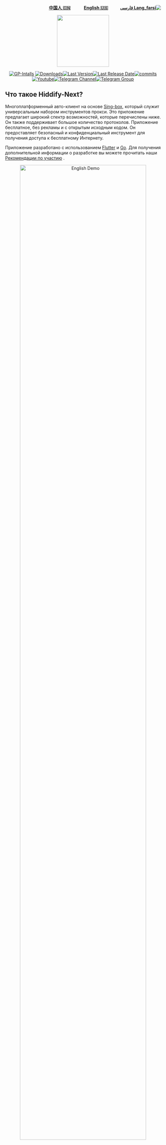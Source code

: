 <div dir=rtl>
    
[**![Lang_farsi](https://user-images.githubusercontent.com/125398461/234186932-52f1fa82-52c6-417f-8b37-08fe9250a55f.png) فارسی**](README_fa.md)&nbsp;&nbsp;&nbsp;&nbsp;&nbsp;&nbsp;&nbsp;&nbsp;&nbsp;&nbsp;[**中国人 🇨🇳**](README_cn.md)&nbsp;&nbsp;&nbsp;&nbsp;&nbsp;&nbsp;&nbsp;&nbsp;&nbsp;&nbsp;
[**English 🇺🇸**](README.md)&nbsp;&nbsp;&nbsp;&nbsp;&nbsp;&nbsp;&nbsp;&nbsp;&nbsp;&nbsp;

</div>

<p align="center"><img src="assets/images/logo.svg" width="168"/></p>

<div align="center">
    
[![GP-Intalls](https://img.shields.io/endpoint?color=green&logo=google-play&logoColor=green&url=https%3A%2F%2Fplay.cuzi.workers.dev%2Fplay%3Fi%3Dapp.hiddify.com%26l%3DGoogle%2520Play%26m%3D%24shortinstalls&style=flat-square)](https://play.google.com/store/apps/details?id=app.hiddify.com) [![Downloads](https://img.shields.io/github/downloads/hiddify/hiddify-next/total?style=flat-square&logo=github)](https://github.com/hiddify/hiddify-next/releases/)[![Last Version](https://img.shields.io/github/release/hiddify/hiddify-next/all.svg?style=flat-square)](https://github.com/hiddify/hiddify-next/releases/)[![Last Release Date](https://img.shields.io/github/release-date/hiddify/hiddify-next.svg?style=flat-square)](https://github.com/hiddify/hiddify-next/releases/)[![commits](https://img.shields.io/github/commit-activity/m/hiddify/hiddify-next?style=flat-square)](https://github.com/hiddify/hiddify-next/)
[![Youtube](https://img.shields.io/youtube/channel/views/UCxrmeMvVryNfB4XL35lXQNg?label=Youtube&style=flat-square&logo=youtube)](https://www.youtube.com/@hiddify)[![Telegram Channel](https://img.shields.io/endpoint?label=Channel&style=flat-square&url=https%3A%2F%2Ftg.sumanjay.workers.dev%2Fhiddify&color=blue)](https://telegram.dog/hiddify)[![Telegram Group](https://img.shields.io/endpoint?color=neon&label=Support%20Group&style=flat-square&url=https%3A%2F%2Ftg.sumanjay.workers.dev%2Fhiddify_board)](https://telegram.dog/hiddify_board/5)

</div>

## Что такое Hiddify-Next?
Многоплатформенный авто-клиент на основе [Sing-box](https://github.com/SagerNet/sing-box), который служит универсальным набором инструментов прокси. Это приложение предлагает широкий спектр возможностей, которые перечислены ниже. Он также поддерживает большое количество протоколов. Приложение бесплатное, без рекламы и с открытым исходным кодом. Он предоставляет безопасный и конфиденциальный инструмент для получения доступа к бесплатному Интернету.

Приложение разработано с использованием [Flutter](https://flutter.dev/) и [Go](https://go.dev/). Для получения дополнительной информации о разработке вы можете прочитать наши [Рекомендации по участию](CONTRIBUTING.md) .

<div align=center>
<img width=90% alt="English Demo" src="https://github.com/hiddify/hiddify-next/assets/125398461/1b592bf9-b19f-4592-b02d-a3fa6216d257">
</div>

## 🚀 Основные особенности
⭐ Простота использования благодаря простому пользовательскому интерфейсу.

✈️ Мультиплатформенность: Android, Windows, Linux и macOS (PR для iOS приветствуются)

🔍 Автоматический выбор по задержке

🟡 Широкий выбор протоколов: ECH, Sing-box, V2ray, Xray, Vless, Vmess, Reality, TUIC, Hysteria, ShadowTLS, SSH, Clash, Clash мета.

🟡 Ссылки на подписку: Clash, Clash мета, Sing-box и Shadowsocks.

🔄 Автоматическое обновление подписки

🔎 Отображать информацию профиля, включая оставшиеся дни и использование трафика.

💻 Совершенно бесплатно, без рекламы и перебоев.

🛡 Открытый исходный код, безопасный и управляемый сообществом

🌙 Темный и светлый режимы

⚙ Совместим со всеми панелями управления прокси.

⭐ Подходящая конфигурация для Ирана, Китая, России и других стран.

📱 Доступно в [Google Play](https://play.google.com/store/apps/details?id=app.hiddify.com)

## Скачать
<div align=left>
<table>
    <thead align=left>
        <tr>
            <th>Операционная система</th>
            <th>Скачать</th>
        </tr>
    </thead>
    <tbody align=left>
        <tr>
        <td>Андроид</td><td>
            <a href="https://play.google.com/store/apps/details?id=app.hiddify.com"><img width=150px src="https://github.com/hiddify/hiddify-next/blob/main/docs/google-play-badge.png"></a><br>
            <a href="https://github.com/hiddify/hiddify-next/releases/latest/download/hiddify-android-universal.apk"><img src="https://img.shields.io/badge/APK-Universal-044d29.svg?logo=github"></a><br>
            <a href="https://github.com/hiddify/hiddify-next/releases/latest/download/hiddify-android-arm64.apk"><img src="https://img.shields.io/badge/APK-ArmV8-168039.svg?logo=github"></a><br>
            <a href="https://github.com/hiddify/hiddify-next/releases/latest/download/hiddify-android-arm7.apk"><img src="https://img.shields.io/badge/APK-ArmV7-45bf55.svg?logo=github"></a><br>
            <a href="https://github.com/hiddify/hiddify-next/releases/latest/download/hiddify-android-x86_64.apk"><img src="https://img.shields.io/badge/APK-x86_64-96ed89.svg?logo=github"></a>
        </td>
        </tr>
        <tr>
            <td>Окна</td>
            <td><a href="https://github.com/hiddify/hiddify-next/releases/latest/download/hiddify-windows-x64-setup.zip"><img src="https://img.shields.io/badge/Setup-x64-0078d7.svg?logo=github"></a><br>
            <a href="https://github.com/hiddify/hiddify-next/releases/latest/download/hiddify-windows-x64-portable.zip"><img src="https://img.shields.io/badge/Portable-x64-2d7d9a.svg?logo=github"></a>
        </td>
        </tr>
        <tr>
            <td>Мак</td>
            <td><a href="https://github.com/hiddify/hiddify-next/releases/latest/download/hiddify-macos-universal.zip"><img src="https://img.shields.io/badge/DMG-Universal-ea005e.svg?logo=github"></a></td>
        </tr>
        <tr>
            <td>Линукс</td>
            <td><a href="https://github.com/hiddify/hiddify-next/releases/latest/download/hiddify-linux-x64.zip"><img src="https://img.shields.io/badge/AppImage-amd64-f84e29.svg?logo=github"> </a></td>
        </tr>
    </tbody>
</table>

## Установка и руководства

**Соответствующую информацию можно найти на нашей вики-странице, нажав на изображение ниже.**

<div align="center" width="100%">
 
[![Все уроки на Wiki](https://github.com/hiddify/hiddify-next/assets/125398461/708a4fdf-fcef-4b22-acc6-67e630687f0a)](https://github.com/hiddify/hiddify-next/wiki)

</div>

## Улучшите переводы

<div align=center>
    
[![inlang status badge](https://inlang.com/badge?url=github.com/hiddify/hiddify-next)](https://inlang.com/editor/github.com/hiddify/hiddify-next?ref=badge)
</div>

Вы можете легко внести свой вклад в этот проект, используя следующие ссылки для улучшения переводов:
- [Русский](https://inlang.com/editor/github.com/hiddify/hiddify-next?lang=en&lang=ru)
- [Английский](https://inlang.com/editor/github.com/hiddify/hiddify-next?lang=en)
- [персидский](https://inlang.com/editor/github.com/hiddify/hiddify-next?lang=en&lang=fa)
- [Китайский](https://inlang.com/editor/github.com/hiddify/hiddify-next?lang=en&lang=zh-CN)

## Благодарности
Мы хотели бы выразить нашу искреннюю признательность участникам следующих проектов, чья прочная основа и инновационные функции значительно повысили успех и функциональность этого проекта.
- [Sing-box](https://github.com/SagerNet/sing-box)
- [Sing-box для Android](https://github.com/SagerNet/sing-box-for-android)
- [Clash](https://github.com/Dreamacro/clash)
- [Мета Clash](https://github.com/MetaCubeX/Clash.Meta)
- [FClash](https://github.com/Fclash/Fclash)
- Шрифт: [Vazirmatn от Sabre Rastikerdar] (https://github.com/rastikerdar/vazirmatn)
- [Другие](./pubspec.yaml)


## Пожертвования и поддержка
Самый простой способ поддержать нас — нажать на звездочку (⭐) вверху этой страницы.

<div align=center>
    
<img alt="Star History Chart" width=50% src="https://api.star-history.com/svg?repos=Hiddify/hiddify-next&type=Date)](https://star-history.com/#Hiddify/hiddify-next&Date" />

</div>


Нам также нужна финансовая поддержка для наших услуг. Вся наша деятельность осуществляется на добровольных началах, а финансовая поддержка будет направлена на развитие проекта. Вы можете просмотреть адреса нашей поддержки [здесь](https://github.com/hiddify/hiddify-server/wiki/support).

## Сотрудничество и контактная информация

Нам нужно ваше сотрудничество для развития этого проекта. Если вы являетесь специалистом в этих областях, пожалуйста, не стесняйтесь обращаться к нам и упомянуть свои навыки.

- Flutter Разработка
- Swift Разработка
- Коtlin Разработка
- Go Разработка

<div align=center>

<br>

[![Email](https://img.shields.io/badge/Email-contribute@hiddify.com-005FF9?style=flat-square&logo=mail.ru)](mailto:contribute@hiddify.com)
[![Telegram Channel](https://img.shields.io/endpoint?label=Channel&style=flat-square&url=https%3A%2F%2Ftg.sumanjay.workers.dev%2Fhiddify&color=blue)](https://telegram.dog/hiddify)
[![Telegram Group](https://img.shields.io/endpoint?color=neon&label=Support%20Group&style=flat-square&url=https%3A%2F%2Ftg.sumanjay.workers.dev%2Fhiddify_board)](https://telegram.dog/hiddify_board)
[![Youtube](https://img.shields.io/youtube/channel/views/UCxrmeMvVryNfB4XL35lXQNg?label=Youtube&style=flat-square&logo=youtube)](https://www.youtube.com/@hiddify)
[![Twitter](https://img.shields.io/twitter/follow/hiddify_com?color=%231DA1F2&logo=twitter&logoColor=1DA1F2&style=flat-square)](https://twitter.com/intent/follow?screen_name=hiddify_com)

</div>
<p align=center>
Мы ценим всех людей, которые участвуют в этом проекте. Некоторые люди здесь и многие-многие другие за пределами Github. Это очень много значит для нас. ♥
 </p>
 
<p align=center> 
<a href="https://github.com/hiddify/hiddify-next/graphs/contributors">
  <img src="https://contrib.rocks/image?repo=hiddify/hiddify-next" />
</a>
</p>
<p align=center>
 Сделано с <a rel="" target="_blank" href="https://contrib.rocks">Contrib.Rocks</a> 
</p>
